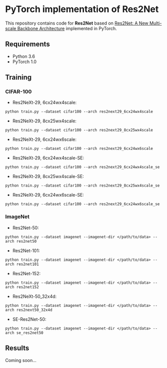 # PyTorch implementation of Res2Net
This repository contains code for **Res2Net** based on [Res2Net: A New Multi-scale Backbone Architecture](https://arxiv.org/abs/1811.09030) implemented in PyTorch.

## Requirements
- Python 3.6
- PyTorch 1.0

## Training
### CIFAR-100
- Res2NeXt-29, 6cx24wx4scale:
```
python train.py --dataset cifar100 --arch res2next29_6cx24wx4scale
```
- Res2NeXt-29, 8cx25wx4scale:
```
python train.py --dataset cifar100 --arch res2next29_8cx25wx4scale
```
- Res2NeXt-29, 6cx24wx6scale:
```
python train.py --dataset cifar100 --arch res2next29_6cx24wx6scale
```
- Res2NeXt-29, 6cx24wx4scale-SE:
```
python train.py --dataset cifar100 --arch res2next29_6cx24wx4scale_se
```
- Res2NeXt-29, 8cx25wx4scale-SE:
```
python train.py --dataset cifar100 --arch res2next29_8cx25wx4scale_se
```
- Res2NeXt-29, 6cx24wx6scale-SE:
```
python train.py --dataset cifar100 --arch res2next29_6cx24wx6scale_se
```

### ImageNet
- Res2Net-50:
```
python train.py --dataset imagenet --imagenet-dir </path/to/data> --arch res2net50
```
- Res2Net-101:
```
python train.py --dataset imagenet --imagenet-dir </path/to/data> --arch res2net101
```
- Res2Net-152:
```
python train.py --dataset imagenet --imagenet-dir </path/to/data> --arch res2net152
```
- Res2NeXt-50_32x4d:
```
python train.py --dataset imagenet --imagenet-dir </path/to/data> --arch res2next50_32x4d
```
- SE-Res2Net-50:
```
python train.py --dataset imagenet --imagenet-dir </path/to/data> --arch se_res2net50
```

## Results
Coming soon...

<!-- | Model                                           | Error rate |   Loss  | Error rate (paper) |
|:------------------------------------------------|:----------:|:-------:|:------------------:|
| WideResNet28-10 baseline                        |        3.82| 0.158   |                3.89|
| WideResNet28-10 +RICAP                          |    **2.82**| 0.141   |            **2.85**|
| WideResNet28-10 +Random Erasing                 |        3.18|**0.114**|                4.65|
| WideResNet28-10 +Mixup                          |        3.02| 0.158   |                3.02|

Learning curves of loss and accuracy.

![loss](loss.png)

![acc](acc.png) -->
